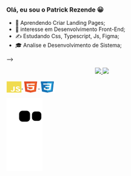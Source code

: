 ### Olá, eu sou o Patrick Rezende 😀


- 🌱 Aprendendo Criar Landing Pages;
- 🤔 interesse em Desenvolvimento Front-End;
- ✍ Estudando Css, Typescript, Js, Figma;
- 🎓 Analise e Desenvolvimento de Sistema;



-->

<div align="center">
  <a href="https://github.com/PatrickRez">
  <img height="150em" src="https://github-readme-stats.vercel.app/api?username=PatrickRez&show_icons=true&theme=tokyonight&include_all_commits=true&count_private=true"/>
  
  <img height="150em" src="https://github-readme-stats.vercel.app/api/top-langs/?username=PatrickRez&layout=compact&langs_count=7&theme=tokyonight"/>
</div>

<div style="display: inline_block"><br>
  <img align="center" alt="Js" height="30" width="40" src="https://raw.githubusercontent.com/devicons/devicon/master/icons/javascript/javascript-plain.svg">
  <img align="center" alt="HTML" height="30" width="40" src="https://raw.githubusercontent.com/devicons/devicon/master/icons/html5/html5-original.svg">
  <img align="center" alt="CSS" height="30" width="40" src="https://raw.githubusercontent.com/devicons/devicon/master/icons/css3/css3-original.svg">

  ![Snake animation](https://github.com/PatrickRez/PatrickRez/blob/output/github-contribution-grid-snake.svg)
 
 
</div>
